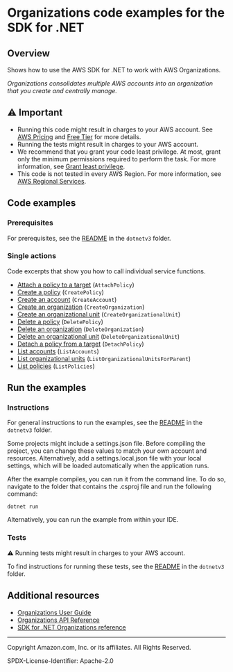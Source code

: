 <!--Generated by WRITEME on 2023-09-12 00:35:18.920011 (UTC)-->
# Organizations code examples for the SDK for .NET

## Overview

Shows how to use the AWS SDK for .NET to work with AWS Organizations.

<!--custom.overview.start-->
<!--custom.overview.end-->

*Organizations consolidates multiple AWS accounts into an organization that you create and centrally manage.*

## ⚠ Important

* Running this code might result in charges to your AWS account. See [AWS Pricing](https://aws.amazon.com/pricing/?aws-products-pricing.sort-by=item.additionalFields.productNameLowercase&aws-products-pricing.sort-order=asc&awsf.Free%20Tier%20Type=*all&awsf.tech-category=*all) and [Free Tier](https://aws.amazon.com/free/?all-free-tier.sort-by=item.additionalFields.SortRank&all-free-tier.sort-order=asc&awsf.Free%20Tier%20Types=*all&awsf.Free%20Tier%20Categories=*all) for more details.
* Running the tests might result in charges to your AWS account.
* We recommend that you grant your code least privilege. At most, grant only the minimum permissions required to perform the task. For more information, see [Grant least privilege](https://docs.aws.amazon.com/IAM/latest/UserGuide/best-practices.html#grant-least-privilege).
* This code is not tested in every AWS Region. For more information, see [AWS Regional Services](https://aws.amazon.com/about-aws/global-infrastructure/regional-product-services).

<!--custom.important.start-->
<!--custom.important.end-->

## Code examples

### Prerequisites

For prerequisites, see the [README](../README.md#Prerequisites) in the `dotnetv3` folder.


<!--custom.prerequisites.start-->
<!--custom.prerequisites.end-->

### Single actions

Code excerpts that show you how to call individual service functions.

* [Attach a policy to a target](AttachPolicyExample/AttachPolicyExample/AttachPolicy.cs#L6) (`AttachPolicy`)
* [Create a policy](CreatePolicyExample/CreatePolicyExample/CreatePolicy.cs#L6) (`CreatePolicy`)
* [Create an account](CreateAccountExample/CreateAccountExample/CreateAccount.cs#L6) (`CreateAccount`)
* [Create an organization](CreateOrganizationExample/CreateOrganizationExample/CreateOrganization.cs#L6) (`CreateOrganization`)
* [Create an organizational unit](CreateOrganizationalUnitExample/CreateOrganizationalUnitExample/CreateOrganizationalUnit.cs#L6) (`CreateOrganizationalUnit`)
* [Delete a policy](DeletePolicyExample/DeletePolicyExample/DeletePolicy.cs#L6) (`DeletePolicy`)
* [Delete an organization](DeleteOrganizationExample/DeleteOrganizationExample/DeleteOrganization.cs#L6) (`DeleteOrganization`)
* [Delete an organizational unit](DeleteOrganizationalUnitExample/DeleteOrganizationalUnitExample/DeleteOrganizationalUnit.cs#L6) (`DeleteOrganizationalUnit`)
* [Detach a policy from a target](DetachPolicyExample/DetachPolicyExample/DetachPolicy.cs#L6) (`DetachPolicy`)
* [List accounts](ListAccountsExample/ListAccountsExample/ListAccounts.cs#L6) (`ListAccounts`)
* [List organizational units](ListOrganizationalUnitsForParentExample/ListOrganizationalUnitsForParentExample/ListOrganizationalUnitsForParent.cs#L6) (`ListOrganizationalUnitsForParent`)
* [List policies](ListPoliciesExample/ListPoliciesExample/ListPolicies.cs#L6) (`ListPolicies`)

## Run the examples

### Instructions


For general instructions to run the examples, see the
[README](../README.md#building-and-running-the-code-examples) in the `dotnetv3` folder.

Some projects might include a settings.json file. Before compiling the project,
you can change these values to match your own account and resources. Alternatively,
add a settings.local.json file with your local settings, which will be loaded automatically
when the application runs.

After the example compiles, you can run it from the command line. To do so, navigate to
the folder that contains the .csproj file and run the following command:

```
dotnet run
```

Alternatively, you can run the example from within your IDE.

<!--custom.instructions.start-->
<!--custom.instructions.end-->



### Tests

⚠ Running tests might result in charges to your AWS account.


To find instructions for running these tests, see the [README](../README.md#Tests)
in the `dotnetv3` folder.



<!--custom.tests.start-->
<!--custom.tests.end-->

## Additional resources

* [Organizations User Guide](https://docs.aws.amazon.com/organizations/latest/userguide/orgs_introduction.html)
* [Organizations API Reference](https://docs.aws.amazon.com/organizations/latest/userguide/orgs_introduction.html)
* [SDK for .NET Organizations reference](https://docs.aws.amazon.com/sdkfornet/v3/apidocs/items/Organizations/NOrganizations.html)

<!--custom.resources.start-->
<!--custom.resources.end-->

---

Copyright Amazon.com, Inc. or its affiliates. All Rights Reserved.

SPDX-License-Identifier: Apache-2.0